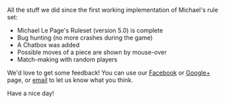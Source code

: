 All the stuff we did since the first working implementation of Michael's rule set:

+ Michael Le Page's Ruleset (version 5.0) is complete
+ Bug hunting (no more crashes during the game)
+ A Chatbox was added
+ Possible moves of a piece are shown by mouse-over
+ Match-making with random players

We'd love to get some feedback! You can use our [Facebook](https://www.facebook.com/CyvasseOnline) or
[Google+](https://plus.google.com/116057589835827737533/videos) page, or [email](mailto:contact@cyvasse-online.com) to let us know what you think.

Have a nice day!
